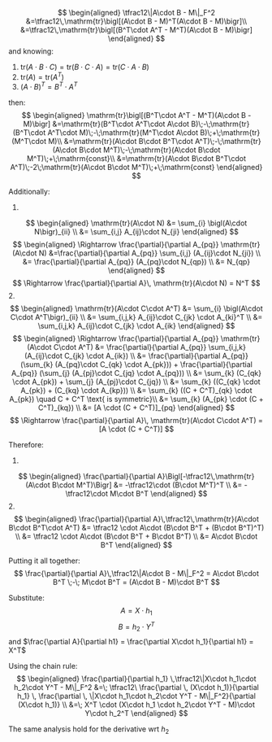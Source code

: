 $$
\begin{aligned}
\tfrac12\|A\cdot B - M\|_F^2
&=\tfrac12\,\mathrm{tr}\bigl[(A\cdot B - M)^T(A\cdot B - M)\bigr]\\
&=\tfrac12\,\mathrm{tr}\bigl[(B^T\cdot A^T - M^T)(A\cdot B - M)\bigr]
\end{aligned}
$$
and knowing:
1. $\mathrm{tr}(A\cdot B\cdot C) = \mathrm{tr}(B\cdot C\cdot A) = \mathrm{tr}(C\cdot A\cdot B)$ 
2. $\mathrm{tr}(A) = \mathrm{tr}(A^T)$
3. $(A\cdot B)^T = B^T \cdot A^T$

then:
$$
\begin{aligned}
\mathrm{tr}\bigl[(B^T\cdot A^T - M^T)(A\cdot B - M)\bigr]
&=\mathrm{tr}(B^T\cdot A^T\cdot A\cdot B)\;-\;\mathrm{tr}(B^T\cdot A^T\cdot M)\;-\;\mathrm{tr}(M^T\cdot A\cdot B)\;+\;\mathrm{tr}(M^T\cdot M)\\
&=\mathrm{tr}(A\cdot B\cdot B^T\cdot A^T)\;-\;\mathrm{tr}(A\cdot B\cdot M^T)\;-\;\mathrm{tr}(A\cdot B\cdot M^T)\;+\;\mathrm{const}\\
&=\mathrm{tr}(A\cdot B\cdot B^T\cdot A^T)\;-2\;\mathrm{tr}(A\cdot B\cdot M^T)\;+\;\mathrm{const}
\end{aligned}
$$

Additionally:

1. 
  $$
  \begin{aligned}
  \mathrm{tr}(A\cdot N) &= \sum_{i} \bigl(A\cdot N\bigr)_{ii} \\
  &= \sum_{i,j} A_{ij}\cdot N_{ji}
  \end{aligned}
  $$
  $$
  \begin{aligned}
  \Rightarrow \frac{\partial}{\partial A_{pq}} \mathrm{tr}(A\cdot N) &=\frac{\partial}{\partial A_{pq}} \sum_{i,j} (A_{ij}\cdot N_{ji}) \\
  &= \frac{\partial}{\partial A_{pq}} (A_{pq}\cdot N_{qp}) \\
  &= N_{qp}
  \end{aligned}
  $$
  $$
  \Rightarrow \frac{\partial}{\partial A}\, \mathrm{tr}(A\cdot N) = N^T
  $$
2. 
  $$
  \begin{aligned}
  \mathrm{tr}(A\cdot C\cdot A^T) &= \sum_{i} \bigl(A\cdot C\cdot A^T\bigr)_{ii} \\
  &= \sum_{i,j,k} A_{ij}\cdot C_{jk} \cdot A_{ki}^T \\
  &= \sum_{i,j,k} A_{ij}\cdot C_{jk} \cdot A_{ik}
  \end{aligned}
  $$
  $$
  \begin{aligned}
  \Rightarrow \frac{\partial}{\partial A_{pq}} \mathrm{tr}(A\cdot C\cdot A^T) &= \frac{\partial}{\partial A_{pq}} \sum_{i,j,k} (A_{ij}\cdot C_{jk} \cdot A_{ik}) \\
  &= \frac{\partial}{\partial A_{pq}} (\sum_{k} (A_{pq}\cdot C_{qk} \cdot A_{pk})) + \frac{\partial}{\partial A_{pq}} (\sum_{j} (A_{pj}\cdot C_{jq} \cdot A_{pq})) \\
  &= \sum_{k} (C_{qk} \cdot A_{pk}) + \sum_{j} (A_{pj}\cdot C_{jq}) \\
  &= \sum_{k} ((C_{qk} \cdot A_{pk}) + (C_{kq} \cdot A_{kp})) \\
  &= \sum_{k} ((C + C^T)_{qk} \cdot A_{pk}) \quad C + C^T \text{ is symmetric}\\ 
  &= \sum_{k} (A_{pk} \cdot (C + C^T)_{kq}) \\
  &= [A \cdot (C + C^T)]_{pq}
  \end{aligned}
  $$
  $$
  \Rightarrow \frac{\partial}{\partial A}\, \mathrm{tr}(A\cdot C\cdot A^T) = [A \cdot (C + C^T)]
  $$

Therefore:

1. 
  $$
  \begin{aligned}
  \frac{\partial}{\partial A}\Bigl[-\tfrac12\,\mathrm{tr}(A\cdot B\cdot M^T)\Bigr] &= -\tfrac12\cdot (B\cdot M^T)^T \\
  &= -\tfrac12\cdot M\cdot B^T
  \end{aligned}
  $$
2.
  $$
  \begin{aligned}
  \frac{\partial}{\partial A}\,\tfrac12\,\mathrm{tr}(A\cdot B\cdot B^T\cdot A^T) &= \tfrac12 \cdot A\cdot (B\cdot B^T + (B\cdot B^T)^T) \\
  &= \tfrac12 \cdot A\cdot (B\cdot B^T + B\cdot B^T) \\
  &= A\cdot B\cdot B^T
  \end{aligned}
  $$

Putting it all together:
$$
\frac{\partial}{\partial A}\,\tfrac12\|A\cdot B - M\|_F^2
= A\cdot B\cdot B^T \;-\; M\cdot B^T
= (A\cdot B - M)\cdot B^T
$$

Substitute:
$$A=X\cdot h_1$$
$$B=h_2\cdot Y^T$$
and $\frac{\partial A}{\partial h1} = \frac{\partial X\cdot h_1}{\partial h1} = X^T$

Using the chain rule:
$$
  \begin{aligned}
\frac{\partial}{\partial h_1} \,\tfrac12\|X\cdot h_1\cdot h_2\cdot Y^T - M\|_F^2 &=\; \tfrac12\ \frac{\partial \, (X\cdot h_1)}{\partial h_1} \, \frac{\partial \, \|X\cdot h_1\cdot h_2\cdot Y^T - M\|_F^2}{\partial (X\cdot h_1)}  \\
&=\; X^T \cdot (X\cdot h_1 \cdot h_2\cdot Y^T - M)\cdot Y\cdot h_2^T
\end{aligned}
$$

The same analysis hold for the derivative wrt $h_2$